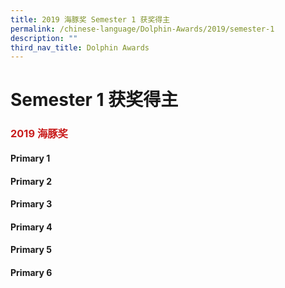 ```yaml
---
title: 2019 海豚奖 Semester 1 获奖得主
permalink: /chinese-language/Dolphin-Awards/2019/semester-1
description: ""
third_nav_title: Dolphin Awards
---
```

Semester 1 获奖得主
===============

### <span style = "color: #c81b1b"> <b>2019 海豚奖</b> </span>

#### Primary 1



#### Primary 2



#### Primary 3



#### Primary 4



#### Primary 5



#### Primary 6

